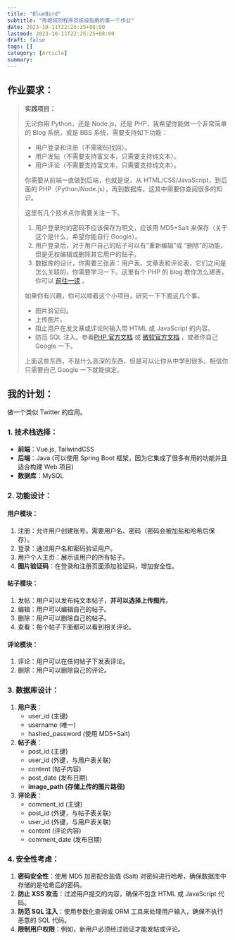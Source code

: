 ```yaml
---
title: "BlueBird"
subtitle: "陈皓叔的程序员练级指南的第一个作业"
date: 2023-10-11T22:25:25+08:00
lastmod: 2023-10-11T22:25:25+08:00
draft: false
tags: []
category: [Article]
summary: 
---
```


## 作业要求：



> **实践项目：**
>
>无论你用 Python，还是 Node.js，还是 PHP，我希望你能做一个非常简单的 Blog 系统，或是 BBS 系统，需要支持如下功能：
>
>- 用户登录和注册（不需密码找回）。
>- 用户发贴（不需要支持富文本，只需要支持纯文本）。
>- 用户评论（不需要支持富文本，只需要支持纯文本）。
>
>你需要从前端一直做到后端，也就是说，从 HTML/CSS/JavaScript，到后面的 PHP（Python/Node.js），再到数据库。这其中需要你查阅很多的知识。
>
>这里有几个技术点你需要关注一下。
>
>1. 用户登录时的密码不应该保存为明文，应该用 MD5+Salt 来保存（关于这个是什么，希望你能自行 Google）。
>2. 用户登录后，对于用户自己的贴子可以有“重新编辑”或 “删除”的功能，但是无权编辑或删除其它用户的贴子。
>3. 数据库的设计，你需要三张表：用户表、文章表和评论表，它们之间是怎么关联的，你需要学习一下。这里有个 PHP 的 blog 教你怎么建表，你可以 [前往一读](https://code.tutsplus.com/tutorials/how-to-create-a-phpmysql-powered-forum-from-scratch--net-10188) 。
>
>如果你有兴趣，你可以顺着这个小项目，研究一下下面这几个事。
>
>- 图片验证码。
>- 上传图片。
>- 阻止用户在发文章或评论时输入带 HTML 或 JavaScript 的内容。
>- 防范 SQL 注入。参看[PHP 官方文档](http://php.net/manual/zh/security.database.sql-injection.php) 或 [微软官方文档](https://technet.microsoft.com/zh-cn/library/ms161953(v=sql.105).aspx?f=255&MSPPError=-2147217396) ，或者你自己 Google 一下。
>
>上面这些东西，不是什么高深的东西，但是可以让你从中学到很多。相信你只需要自己 Google 一下就能搞定。



## 我的计划：

做一个类似 Twitter 的应用。

### 1. 技术栈选择：

- **前端**：Vue.js, TailwindCSS
- **后端**：Java (可以使用 Spring Boot 框架，因为它集成了很多有用的功能并且适合构建 Web 项目)
- **数据库**：MySQL

### 2. 功能设计：

#### 用户模块：

1. 注册：允许用户创建账号。需要用户名、密码（密码会被加盐和哈希后保存）。
2. 登录：通过用户名和密码验证用户。
3. 用户个人主页：展示该用户的所有帖子。
4. **图片验证码**：在登录和注册页面添加验证码，增加安全性。

#### 帖子模块：

1. 发帖：用户可以发布纯文本帖子，**并可以选择上传图片**。
2. 编辑：用户可以编辑自己的帖子。
3. 删除：用户可以删除自己的帖子。
4. 查看：每个帖子下面都可以看到相关评论。

#### 评论模块：

1. 评论：用户可以在任何帖子下发表评论。
2. 删除：用户可以删除自己的评论。

### 3. 数据库设计：

1. **用户表**：
   - user_id (主键)
   - username (唯一)
   - hashed_password (使用 MD5+Salt)
2. **帖子表**：
   - post_id (主键)
   - user_id (外键，与用户表关联)
   - content (帖子内容)
   - post_date (发布日期)
   - **image_path (存储上传的图片路径)**
3. **评论表**：
   - comment_id (主键)
   - post_id (外键，与帖子表关联)
   - user_id (外键，与用户表关联)
   - content (评论内容)
   - comment_date (发布日期)

### 4. 安全性考虑：

1. **密码安全性**：使用 MD5 加密配合盐值 (Salt) 对密码进行哈希，确保数据库中存储的是哈希后的密码。
2. **防止 XSS 攻击**：过滤用户提交的内容，确保不包含 HTML 或 JavaScript 代码。
3. **防范 SQL 注入**：使用参数化查询或 ORM 工具来处理用户输入，确保不执行恶意的 SQL 代码。
4. **限制用户权限**：例如，新用户必须经过验证才能发帖或评论。

